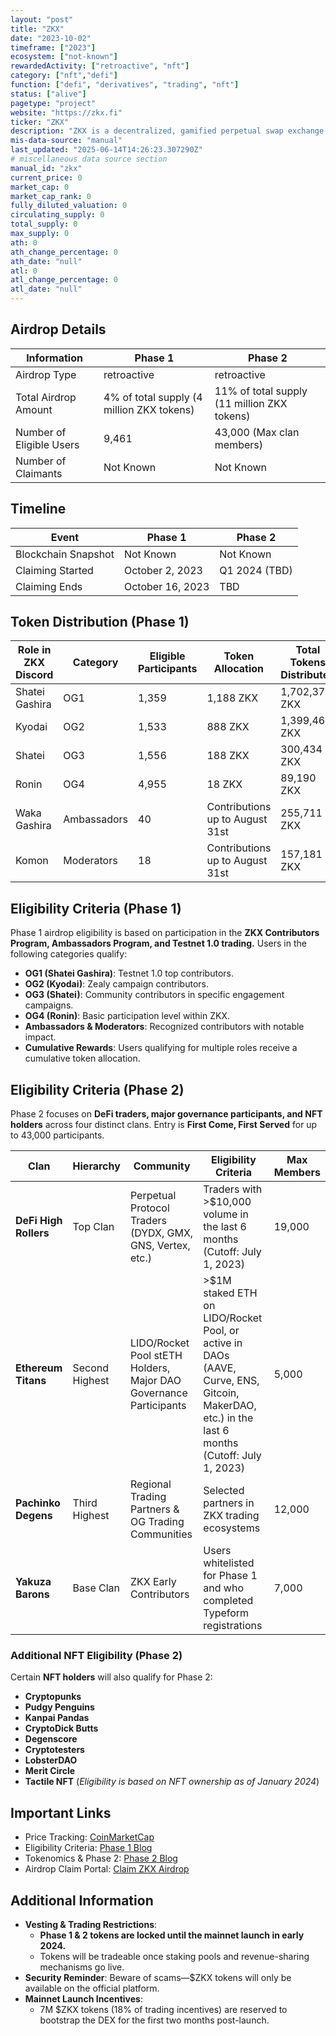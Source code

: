 ```yaml
---
layout: "post"
title: "ZKX"
date: "2023-10-02"
timeframe: ["2023"]
ecosystem: ["not-known"]
rewardedActivity: ["retroactive", "nft"]
category: ["nft","defi"]
function: ["defi", "derivatives", "trading", "nft"]
status: ["alive"]
pagetype: "project"
website: "https://zkx.fi"
ticker: "ZKX"
description: "ZKX is a decentralized, gamified perpetual swap exchange built on Starknet, offering innovative trading incentives and governance mechanisms."
mis-data-source: "manual"
last_updated: "2025-06-14T14:26:23.307290Z"
# miscellaneous data source section
manual_id: "zkx"
current_price: 0
market_cap: 0
market_cap_rank: 0
fully_diluted_valuation: 0
circulating_supply: 0
total_supply: 0
max_supply: 0
ath: 0
ath_change_percentage: 0
ath_date: "null"
atl: 0
atl_change_percentage: 0
atl_date: "null"
---
```


## Airdrop Details

| Information              | Phase 1                                   | Phase 2                                     |
| ------------------------ | ----------------------------------------- | ------------------------------------------- |
| Airdrop Type             | retroactive                               | retroactive                                 |
| Total Airdrop Amount     | 4% of total supply (4 million ZKX tokens) | 11% of total supply (11 million ZKX tokens) |
| Number of Eligible Users | 9,461                                     | 43,000 (Max clan members)                   |
| Number of Claimants      | Not Known                                 | Not Known                                   |

## Timeline

| Event               | Phase 1          | Phase 2       |
| ------------------- | ---------------- | ------------- |
| Blockchain Snapshot | Not Known        | Not Known     |
| Claiming Started    | October 2, 2023  | Q1 2024 (TBD) |
| Claiming Ends       | October 16, 2023 | TBD           |

## Token Distribution (Phase 1)

| Role in ZKX Discord | Category    | Eligible Participants | Token Allocation                | Total Tokens Distributed |
| ------------------- | ----------- | --------------------- | ------------------------------- | ------------------------ |
| Shatei Gashira      | OG1         | 1,359                 | 1,188 ZKX                       | 1,702,374 ZKX            |
| Kyodai              | OG2         | 1,533                 | 888 ZKX                         | 1,399,464 ZKX            |
| Shatei              | OG3         | 1,556                 | 188 ZKX                         | 300,434 ZKX              |
| Ronin               | OG4         | 4,955                 | 18 ZKX                          | 89,190 ZKX               |
| Waka Gashira        | Ambassadors | 40                    | Contributions up to August 31st | 255,711 ZKX              |
| Komon               | Moderators  | 18                    | Contributions up to August 31st | 157,181 ZKX              |

## Eligibility Criteria (Phase 1)

Phase 1 airdrop eligibility is based on participation in the **ZKX Contributors Program, Ambassadors Program, and Testnet 1.0 trading.** Users in the following categories qualify:

- **OG1 (Shatei Gashira)**: Testnet 1.0 top contributors.
- **OG2 (Kyodai)**: Zealy campaign contributors.
- **OG3 (Shatei)**: Community contributors in specific engagement campaigns.
- **OG4 (Ronin)**: Basic participation level within ZKX.
- **Ambassadors & Moderators**: Recognized contributors with notable impact.
- **Cumulative Rewards**: Users qualifying for multiple roles receive a cumulative token allocation.

## Eligibility Criteria (Phase 2)

Phase 2 focuses on **DeFi traders, major governance participants, and NFT holders** across four distinct clans. Entry is **First Come, First Served** for up to 43,000 participants.

| Clan                  | Hierarchy      | Community                                                         | Eligibility Criteria                                                                                                                           | Max Members |
| --------------------- | -------------- | ----------------------------------------------------------------- | ---------------------------------------------------------------------------------------------------------------------------------------------- | ----------- |
| **DeFi High Rollers** | Top Clan       | Perpetual Protocol Traders (DYDX, GMX, GNS, Vertex, etc.)         | Traders with >$10,000 volume in the last 6 months (Cutoff: July 1, 2023)                                                                       | 19,000      |
| **Ethereum Titans**   | Second Highest | LIDO/Rocket Pool stETH Holders, Major DAO Governance Participants | >$1M staked ETH on LIDO/Rocket Pool, or active in DAOs (AAVE, Curve, ENS, Gitcoin, MakerDAO, etc.) in the last 6 months (Cutoff: July 1, 2023) | 5,000       |
| **Pachinko Degens**   | Third Highest  | Regional Trading Partners & OG Trading Communities                | Selected partners in ZKX trading ecosystems                                                                                                    | 12,000      |
| **Yakuza Barons**     | Base Clan      | ZKX Early Contributors                                            | Users whitelisted for Phase 1 and who completed Typeform registrations                                                                         | 7,000       |

### Additional NFT Eligibility (Phase 2)

Certain **NFT holders** will also qualify for Phase 2:

- **Cryptopunks**
- **Pudgy Penguins**
- **Kanpai Pandas**
- **CryptoDick Butts**
- **Degenscore**
- **Cryptotesters**
- **LobsterDAO**
- **Merit Circle**
- **Tactile NFT**
  (_Eligibility is based on NFT ownership as of January 2024_)

## Important Links

- Price Tracking: [CoinMarketCap](https://web.archive.org/web/20240812224137/https://coinmarketcap.com/currencies/zkx/)
- Eligibility Criteria: [Phase 1 Blog](https://web.archive.org/web/20231126223908/https://zkxprotocol.medium.com/zkx-airdrop-phase-1-early-contributors-399bdc1696a3)
- Tokenomics & Phase 2: [Phase 2 Blog](https://web.archive.org/web/20240203125033/https://zkx.fi/blogs/introducing-og-trade-clans-explore-eligibility-criteria-and-reward-mechanisms)
- Airdrop Claim Portal: [Claim ZKX Airdrop](https://bit.ly/3Q9Nv5v)

## Additional Information

- **Vesting & Trading Restrictions**:
  - **Phase 1 & 2 tokens are locked until the mainnet launch in early 2024.**
  - Tokens will be tradeable once staking pools and revenue-sharing mechanisms go live.
- **Security Reminder**: Beware of scams—$ZKX tokens will only be available on the official platform.
- **Mainnet Launch Incentives**:
  - 7M $ZKX tokens (18% of trading incentives) are reserved to bootstrap the DEX for the first two months post-launch.